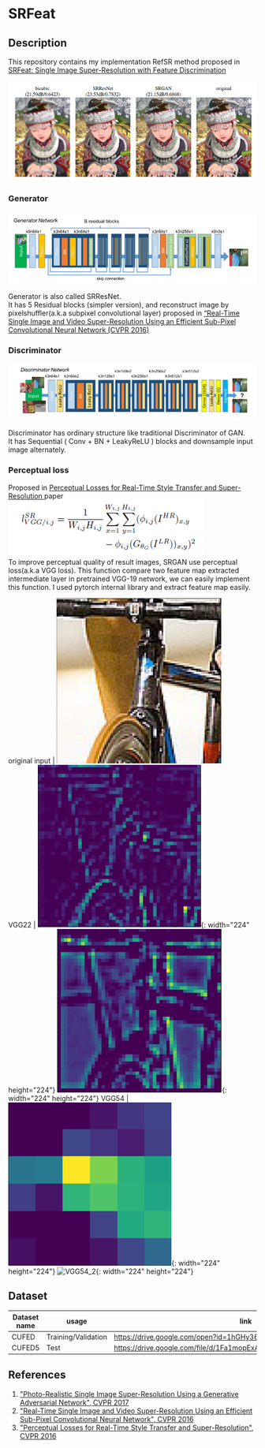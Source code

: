 # SRFeat

## Description
This repository contains my implementation RefSR method proposed in [SRFeat: Single Image Super-Resolution
with Feature Discrimination
](http://cg.postech.ac.kr/papers/2018_ECCV_SRFeat.pdf)

![](/Description_image/comparison_image.png)

### Generator
![](/Description_image/Generator.png)
    
Generator is also called SRResNet.    
It has 5 Residual blocks (simpler version), and reconstruct image by pixelshuffler(a.k.a subpixel convolutional layer)
 proposed in [ “Real-Time Single Image and Video Super-Resolution Using an Efficient Sub-Pixel Convolutional Neural Network (CVPR 2016)](https://arxiv.org/pdf/1609.05158.pdf)
  

### Discriminator
![](/Description_image/Discriminator.png)
   
Discriminator has ordinary structure like traditional Discriminator of GAN.<br>
It has Sequential ( Conv + BN + LeakyReLU ) blocks and downsample input image alternately.   

### Perceptual loss
Proposed in [Perceptual Losses for Real-Time Style Transfer and Super-Resolution ](https://arxiv.org/pdf/1603.08155) paper<br>
![](/Description_image/VGGLoss.png)<br>
To improve perceptual quality of result images, SRGAN use perceptual loss(a.k.a VGG loss).
This function compare two feature map extracted intermediate layer in pretrained VGG-19 network, we can easily implement this function. 
I used pytorch internal library and extract feature map easily.<br>

 original input | ![original input](/Description_image/original_input.png)  
 VGG22          | ![VGG22_1](/Description_image/VGG22_1.png){: width="224" height="224"} ![VGG22_2](/Description_image/VGG22_2.png){: width="224" height="224"} 
 VGG54          | ![VGG54_1](/Description_image/VGG54-1.png){: width="224" height="224"} ![VGG54_2](/Description_image/VGG54_2.png){: width="224" height="224"}

## Dataset
| Dataset name | usage               | link                                                                   |
|--------------|---------------------|------------------------------------------------------------------------|
| CUFED        | Training/Validation | https://drive.google.com/open?id=1hGHy36XcmSZ1LtARWmGL5OK1IUdWJi3I     |
| CUFED5       | Test                | https://drive.google.com/file/d/1Fa1mopExA9YGG1RxrCZZn7QFTYXLx6ph/view |


## References
1. ["Photo-Realistic Single Image Super-Resolution Using a Generative Adversarial Network", CVPR 2017](https://arxiv.org/pdf/1609.04802)
2. ["Real-Time Single Image and Video Super-Resolution Using an Efficient Sub-Pixel Convolutional Neural Network", CVPR 2016](https://arxiv.org/pdf/1609.05158.pdf)
3. ["Perceptual Losses for Real-Time Style Transfer and Super-Resolution", CVPR 2016 ](https://arxiv.org/pdf/1603.08155)